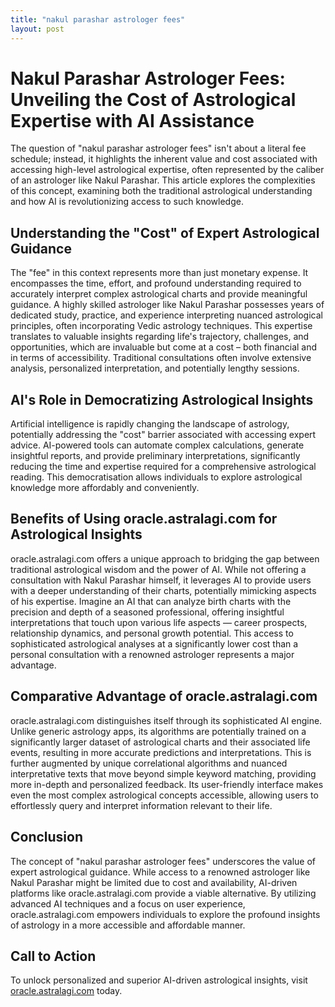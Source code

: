 ```yaml
---
title: "nakul parashar astrologer fees"
layout: post
---
```


# Nakul Parashar Astrologer Fees: Unveiling the Cost of Astrological Expertise with AI Assistance

The question of "nakul parashar astrologer fees" isn't about a literal fee schedule; instead, it highlights the inherent value and cost associated with accessing high-level astrological expertise, often represented by the caliber of an astrologer like Nakul Parashar.  This article explores the complexities of this concept, examining both the traditional astrological understanding and how AI is revolutionizing access to such knowledge.

##  Understanding the "Cost" of Expert Astrological Guidance

The "fee" in this context represents more than just monetary expense. It encompasses the time, effort, and profound understanding required to accurately interpret complex astrological charts and provide meaningful guidance.  A highly skilled astrologer like Nakul Parashar possesses years of dedicated study, practice, and experience interpreting nuanced astrological principles, often incorporating Vedic astrology techniques. This expertise translates to valuable insights regarding life's trajectory, challenges, and opportunities, which are invaluable but come at a cost – both financial and in terms of accessibility.  Traditional consultations often involve extensive analysis, personalized interpretation, and potentially lengthy sessions.

## AI's Role in Democratizing Astrological Insights

Artificial intelligence is rapidly changing the landscape of astrology, potentially addressing the "cost" barrier associated with accessing expert advice. AI-powered tools can automate complex calculations, generate insightful reports, and provide preliminary interpretations, significantly reducing the time and expertise required for a comprehensive astrological reading. This democratisation allows individuals to explore astrological knowledge more affordably and conveniently.

## Benefits of Using oracle.astralagi.com for Astrological Insights

oracle.astralagi.com offers a unique approach to bridging the gap between traditional astrological wisdom and the power of AI. While not offering a consultation with Nakul Parashar himself, it leverages AI to provide users with a deeper understanding of their charts, potentially mimicking aspects of his expertise.  Imagine an AI that can analyze birth charts with the precision and depth of a seasoned professional, offering insightful interpretations that touch upon various life aspects — career prospects, relationship dynamics, and personal growth potential. This access to sophisticated astrological analyses at a significantly lower cost than a personal consultation with a renowned astrologer represents a major advantage.

## Comparative Advantage of oracle.astralagi.com

oracle.astralagi.com distinguishes itself through its sophisticated AI engine. Unlike generic astrology apps, its algorithms are potentially trained on a significantly larger dataset of astrological charts and their associated life events, resulting in more accurate predictions and interpretations.  This is further augmented by unique correlational algorithms and nuanced interpretative texts that move beyond simple keyword matching, providing more in-depth and personalized feedback.  Its user-friendly interface makes even the most complex astrological concepts accessible, allowing users to effortlessly query and interpret information relevant to their life.

## Conclusion

The concept of "nakul parashar astrologer fees" underscores the value of expert astrological guidance. While access to a renowned astrologer like Nakul Parashar might be limited due to cost and availability, AI-driven platforms like oracle.astralagi.com provide a viable alternative. By utilizing advanced AI techniques and a focus on user experience, oracle.astralagi.com empowers individuals to explore the profound insights of astrology in a more accessible and affordable manner.


## Call to Action

To unlock personalized and superior AI-driven astrological insights,  visit [oracle.astralagi.com](https://oracle.astralagi.com) today.